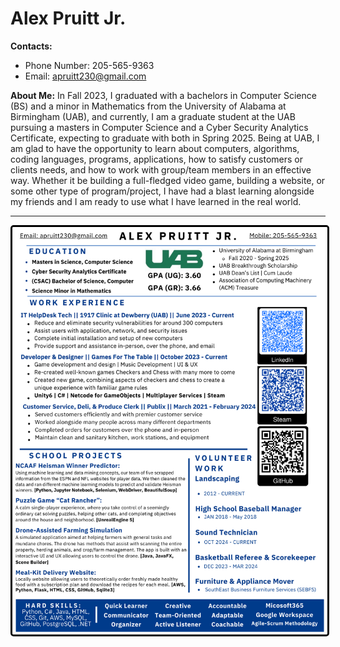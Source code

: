 # Alex Pruitt Jr.

**Contacts:**

- Phone Number: 205-565-9363
- Email: [apruitt230@gmail.com](mailto:apruitt230@gmail.com)

**About Me:**
In Fall 2023, I graduated with a bachelors in Computer Science (BS) and a minor in Mathematics from the University of Alabama at Birmingham (UAB), and currently, I am a graduate student at the UAB pursuing a masters in Computer Science and a Cyber Security Analytics Certificate, expecting to graduate with both in Spring 2025. Being at UAB, I am glad to have the opportunity to learn about computers, algorithms, coding languages, programs, applications, how to satisfy customers or clients needs, and how to work with group/team members in an effective way. Whether it be building a full-fledged video game, building a website, or some other type of program/project, I have had a blast learning alongside my friends and I am ready to use what I have learned in the real world. 

-------------------------------------------------------------------------------------------------------------------------------------------------------------------------------------------------------------------------------

<img src="Alex_Resume_Apr_2025.png" alt="Resume Picture" style="border: 3px solid black; border-radius: 5px; display: block;">
